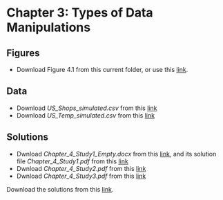 # Chapter 3: Types of Data Manipulations

## Figures
  - Download Figure 4.1 from this current folder, or use this [link](https://www.dropbox.com/s/tfw2rqe321ehuos/Figure_4_1.png?dl=1).

## Data
  - Download *US_Shops_simulated.csv* from this [link](https://www.dropbox.com/s/uuogwhjgpt3n2j7/US_Shops_simulated.csv?dl=1)
  - Download *US_Temp_simulated.csv* from this [link](https://www.dropbox.com/s/51cs1ry2kc0gmnt/US_Temp_simulated.csv?dl=1)

## Solutions
 - Dwnload *Chapter_4_Study1_Empty.docx* from this [link](https://www.dropbox.com/s/4y5w91gfin6p2os/Chapter_4_Study1_Empty.docx?dl=1), and its solution file *Chapter_4_Study1.pdf* from this [link](https://www.dropbox.com/s/yp1fsyf0oamdxgz/Chapter_4_Study1.pdf?dl=1)
 - Dwnload *Chapter_4_Study2.pdf* from this [link](https://www.dropbox.com/s/i16f1a0nsgq02hz/Chapter_4_Study2.pdf?dl=1)
 - Dwnload *Chapter_4_Study3.pdf* from this [link](https://www.dropbox.com/s/25s8p8nzaxgrcoe/Chapter_4_Study3.pdf?dl=1)

Download the solutions from this [link]().

